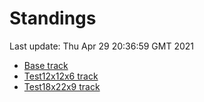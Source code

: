 # Standings

Last update: Thu Apr 29 20:36:59 GMT 2021

* [Base track](comps/Base/2021-04-29/standings.md)
* [Test12x12x6 track](comps/Test12x12x6/2021-04-29/standings.md)
* [Test18x22x9 track](comps/Test18x22x9/2021-04-29/standings.md)
